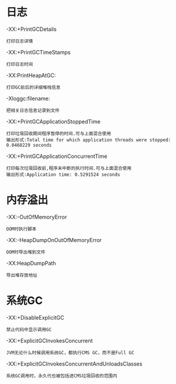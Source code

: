 

# 日志

-XX:+PrintGCDetails 

	打印日志详情

-XX:+PrintGCTimeStamps

	打印日志时间

-XX:PrintHeapAtGC: 

	打印GC前后的详细堆栈信息

-Xloggc:filename:

	把相关日志信息记录到文件

-XX:+PrintGCApplicationStoppedTime 	

	打印垃圾回收期间程序暂停的时间.可与上面混合使用 	  	
	输出形式:Total time for which application threads were stopped: 0.0468229 seconds
	
-XX:+PrintGCApplicationConcurrentTime 	
	
	打印每次垃圾回收前,程序未中断的执行时间.可与上面混合使用 	  	
	输出形式:Application time: 0.5291524 seconds
	
	
# 内存溢出


-XX:-OutOfMemoryError

	OOM时执行脚本

-XX:-HeapDumpOnOutOfMemoryError

	OOM时导出堆到文件
	
-XX:HeapDumpPath

	导出堆存放地址


# 系统GC

-XX:+DisableExplicitGC

	禁止代码中显示调用GC
	

-XX:+ExplicitGCInvokesConcurrent

	JVM无论什么时候调用系统GC，都执行CMS GC，而不是Full GC

-XX:+ExplicitGCInvokesConcurrentAndUnloadsClasses

	系统GC调用时，永久代也被包括进CMS垃圾回收的范围内


